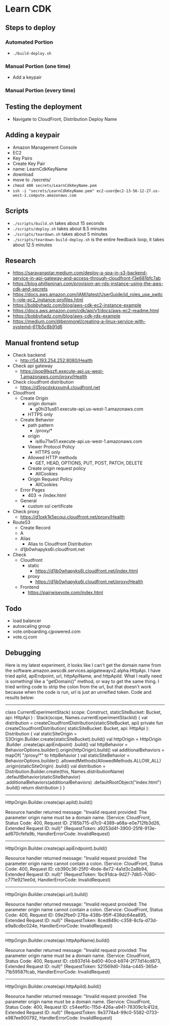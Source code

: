 # Learn CDK

## Steps to deploy

### Automated Portion
- `./build-deploy.sh`

### Manual Portion (one time)
- Add a keypair

### Manual Portion (every time)

## Testing the deployment
- Navigate to CloudFront, Distribution Deploy Name 

## Adding a keypair
- Amazon Management Console
- EC2
- Key Pairs
- Create Key Pair
- name: LearnCdkKeyName
- download
- move to ./secrets/
- `chmod 400 secrets/LearnCdkKeyName.pem`
- `ssh -i "secrets/LearnCdkKeyName.pem" ec2-user@ec2-13-56-12-27.us-west-1.compute.amazonaws.com`

## Scripts
- `./scripts/build.sh` takes about 15 seconds
- `./scripts/deploy.sh` takes about 8.5 minutes
- `./scripts/teardown.sh` takes about 5 minutes
- `./scripts/teardown-build-deploy.sh` is the entire feedback loop, it takes about 12.5 minutes

## Research
- https://saravanastar.medium.com/deploy-a-spa-in-s3-backend-service-in-api-gateway-and-access-through-cloudfront-f3e681bfc7ab
- https://blog.phillipninan.com/provision-an-rds-instance-using-the-aws-cdk-and-secrets
- https://docs.aws.amazon.com/IAM/latest/UserGuide/id_roles_use_switch-role-ec2_instance-profiles.html
- https://bobbyhadz.com/blog/aws-cdk-ec2-instance-example
- https://docs.aws.amazon.com/cdk/api/v1/docs/aws-ec2-readme.html
- https://bobbyhadz.com/blog/aws-cdk-rds-example
- https://medium.com/@benmorel/creating-a-linux-service-with-systemd-611b5c8b91d6

## Manual frontend setup
- Check backend
  - http://54.193.254.252:8080/Health
- Check api gateway
  - https://pop9lkgzfi.execute-api.us-west-1.amazonaws.com/proxy/Health
- Check cloudfront distribution
  - https://d5rpcdxkxxum4.cloudfront.net
- Cloudfront
  - Create Origin
    - origin domain
      - g0hi31us61.execute-api.us-west-1.amazonaws.com
    - HTTPS only
  - Create Behavior
    - path pattern
      - /proxy/*
    - origin
      - isi6u71w51.execute-api.us-west-1.amazonaws.com
    - Viewer Protocol Policy
      - HTTPS only
    - Allowed HTTP methods
      - GET, HEAD, OPTIONS, PUT, POST, PATCH, DELETE
    - Create origin request policy
      - AllCookies
    - Origin Request Policy
      - AllCookies
  - Error Pages
    - 403 -> /index.html
  - General
    - custom ssl certificate
- Check proxy
  - https://d1oxk1k5ecqui.cloudfront.net/proxy/Health
- Route53
  - Create Record
  - A
  - Alias
    - Alias to Cloudfront Distribution
  - d1jb0whapyks6i.cloudfront.net
- Check
  - Cloudfront
    - static
      - https://d1jb0whapyks6i.cloudfront.net/index.html
    - proxy
      - https://d1jb0whapyks6i.cloudfront.net/proxy/Health
  - Frontend
    - https://pairwisevote.com/index.html


## Todo
- load balancer
- autoscaling group
- vote.onboarding.cjpowered.com
- vote.cj.com


## Debugging

Here is my latest experiment, it looks like I can't get the domain name from the 
software.amazon.awscdk.services.apigatewayv2.alpha.HttpApi.
I have tried apiId, apiEndpoint, url, httpApiName, and httpApiId.
What I really need is somethingl like a "getDomain()" method, or way to get the same thing.  I tried writing code to strip the colon from the url, but that doesn't work because when the code is run, url is just an unreified token.
Code and results below:

---

class CurrentExperimentStack(
    scope: Construct,
    staticSiteBucket: Bucket,
    api: HttpApi
) : Stack(scope, Names.currentExperimentStackId) {
    val distribution = createCloudfrontDistribution(staticSiteBucket, api)
    private fun createCloudfrontDistribution(
        staticSiteBucket: Bucket,
        api: HttpApi
    ): Distribution {
        val staticSiteOrigin = S3Origin.Builder.create(staticSiteBucket).build()
        val httpOrigin = HttpOrigin
            .Builder
            .create(api.apiEndpoint)
            .build()
        val httpBehavior = BehaviorOptions.builder().origin(httpOrigin).build()
        val additionalBehaviors = mapOf(
            "/proxy/*" to httpBehavior
        )
        val staticSiteBehavior = BehaviorOptions.builder()
            .allowedMethods(AllowedMethods.ALLOW_ALL)
            .origin(staticSiteOrigin)
            .build()
        val distribution = Distribution.Builder.create(this, Names.distributionName)
            .defaultBehavior(staticSiteBehavior)
            .additionalBehaviors(additionalBehaviors)
            .defaultRootObject("index.html")
            .build()
        return distribution
    }
}

---

HttpOrigin.Builder.create(api.apiId).build()

Resource handler returned message: "Invalid request provided: The parameter origin name must be a domain name. (Service: CloudFront, Status Code: 400, Request ID: 2185b715-d7c0-4389-a68a-e0e712fb3d26, Extended Request ID: null)" (RequestToken: a9253d4f-3900-25f8-913e-ad670cfefa9b, HandlerErrorCode: InvalidRequest)

---

HttpOrigin.Builder.create(api.apiEndpoint).build()

Resource handler returned message: "Invalid request provided: The parameter origin name cannot contain a colon. (Service: CloudFront, Status Code: 400, Request ID: cb390c36-25f0-4bde-8e72-4a1d3c2a8b94, Extended Request ID: null)" (RequestToken: 1bc91dca-9d27-7db5-7080-c771e921ee0d, HandlerErrorCode: InvalidRequest)

---

HttpOrigin.Builder.create(api.url).build()

Resource handler returned message: "Invalid request provided: The parameter origin name cannot contain a colon. (Service: CloudFront, Status Code: 400, Request ID: 09e2fbe0-276a-438b-95ff-438dc64ea695, Extended Request ID: null)" (RequestToken: 8ced849c-c358-8cfa-d73d-e9a8cdbc024e, HandlerErrorCode: InvalidRequest)

---

HttpOrigin.Builder.create(api.httpApiName).build()

Resource handler returned message: "Invalid request provided: The parameter origin name must be a domain name. (Service: CloudFront, Status Code: 400, Request ID: cb937d14-bd00-40cd-b974-2f77d14cd873, Extended Request ID: null)" (RequestToken: 521569d0-7d4a-c445-365d-71b59587fcab, HandlerErrorCode: InvalidRequest)

---

HttpOrigin.Builder.create(api.httpApiId).build()

Resource handler returned message: "Invalid request provided: The parameter origin name must be a domain name. (Service: CloudFront, Status Code: 400, Request ID: c54eef0c-115d-426a-a941-78309c1c412d, Extended Request ID: null)" (RequestToken: 9e3774a4-99c0-5582-0733-e987ee900792, HandlerErrorCode: InvalidRequest)
